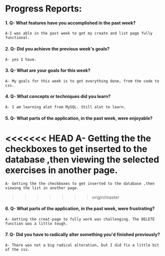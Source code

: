# Progress Reports:


#### 1. Q- What features have you accomplished in the past week?

	A-I was able in the past week to get my create and list page fully functional.

#### 2. Q- Did you achieve the previous week's goals?

	A- yes I have.

#### 3. Q- What are your goals for this week?

	A- My goals for this week is to get everything done, from the code to css.

#### 4. Q- What concepts or techniques did you learn?

	A- I am learning alot from MySQL. Still alot to learn.

#### 5. Q- What parts of the application, in the past week, were enjoyable?

<<<<<<< HEAD
	A- Getting the the checkboxes to get inserted to the database ,then viewing the selected exercises in another page.
=======
	A- Getting the the checkboxes to get inserted to the database ,then viewing the list in another page.
>>>>>>> origin/master

#### 6. Q- What parts of the application, in the past week, were frustrating?

	A- Getting the creat-page to fully work was challenging. The DELETE function was a little tough.

#### 7. Q- Did you have to radically alter something you'd finished previously?

	A- There was not a big radical alteration, but I did fix a little bit of the css.